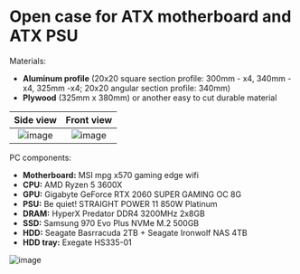 # Open case for ATX motherboard and ATX PSU 
Materials: 
- **Aluminum profile** (20x20 square section profile: 300mm - x4, 340mm - x4, 325mm -x4; 20x20 angular section profile: 340mm)
- **Plywood** (325mm x 380mm) or another easy to cut durable material

Side view   |  Front view
:-------------------------:|:-------------------------:
![image](https://user-images.githubusercontent.com/65111871/170020494-44df2065-cbe4-4727-a42b-ff48bc08c71c.png) | ![image](https://user-images.githubusercontent.com/65111871/170020627-fdd7ca38-5c29-4262-9d70-71647ad1b680.png)


PC components:
- **Motherboard:** MSI mpg x570 gaming edge wifi 
- **CPU:** AMD Ryzen 5 3600X
- **GPU:** Gigabyte GeForce RTX 2060 SUPER GAMING OC 8G
- **PSU:** Be quiet! STRAIGHT POWER 11 850W Platinum
- **DRAM:** HyperX Predator DDR4 3200MHz 2x8GB
- **SSD:** Samsung 970 Evo Plus NVMe M.2 500GB
- **HDD:** Seagate Basrracuda 2TB + Seagate Ironwolf NAS 4TB
- **HDD tray:** Exegate HS335-01

![image](https://user-images.githubusercontent.com/65111871/170020367-f1f49db0-6431-43a8-94c1-3712892381f9.png)

